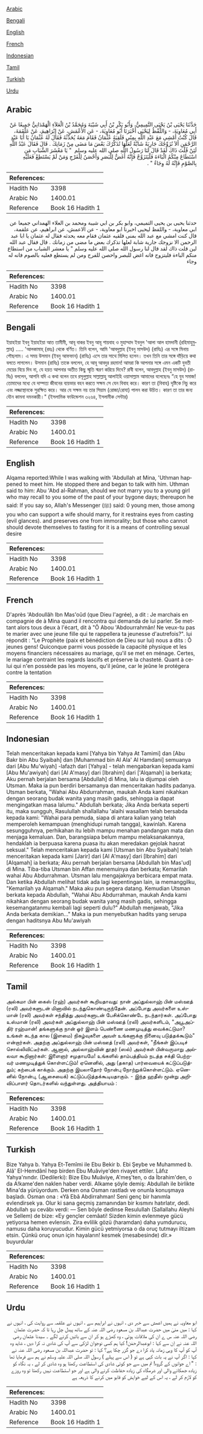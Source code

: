 [Arabic](#arabic)

[Bengali](#bengali)

[English](#english)

[French](#french)

[Indonesian](#indonesian)

[Tamil](#tamil)

[Turkish](#turkish)

[Urdu](#urdu)

## Arabic


<div dir="rtl" lang="ar" style={{fontSize:'larger',backgroundColor:'#f8f9fa',padding:20}}>
حَدَّثَنَا يَحْيَى بْنُ يَحْيَى التَّمِيمِيُّ، وَأَبُو بَكْرِ بْنُ أَبِي شَيْبَةَ وَمُحَمَّدُ بْنُ الْعَلاَءِ الْهَمْدَانِيُّ جَمِيعًا عَنْ أَبِي مُعَاوِيَةَ، - وَاللَّفْظُ لِيَحْيَى أَخْبَرَنَا أَبُو مُعَاوِيَةَ، - عَنِ الأَعْمَشِ، عَنْ إِبْرَاهِيمَ، عَنْ عَلْقَمَةَ، قَالَ كُنْتُ أَمْشِي مَعَ عَبْدِ اللَّهِ بِمِنًى فَلَقِيَهُ عُثْمَانُ فَقَامَ مَعَهُ يُحَدِّثُهُ فَقَالَ لَهُ عُثْمَانُ يَا أَبَا عَبْدِ الرَّحْمَنِ أَلاَ نُزَوِّجُكَ جَارِيَةً شَابَّةً لَعَلَّهَا تُذَكِّرُكَ بَعْضَ مَا مَضَى مِنْ زَمَانِكَ ‏.‏ قَالَ فَقَالَ عَبْدُ اللَّهِ لَئِنْ قُلْتَ ذَاكَ لَقَدْ قَالَ لَنَا رَسُولُ اللَّهِ صلى الله عليه وسلم ‏ "‏ يَا مَعْشَرَ الشَّبَابِ مَنِ اسْتَطَاعَ مِنْكُمُ الْبَاءَةَ فَلْيَتَزَوَّجْ فَإِنَّهُ أَغَضُّ لِلْبَصَرِ وَأَحْصَنُ لِلْفَرْجِ وَمَنْ لَمْ يَسْتَطِعْ فَعَلَيْهِ بِالصَّوْمِ فَإِنَّهُ لَهُ وِجَاءٌ ‏"‏ ‏.‏
</div>
<div style={{backgroundColor:'#f8f9fa',padding:20, marginBottom: 10}}><table> <thead> <tr> <th>References:</th> <th></th> </tr> </thead> <tbody><tr><td>Hadith No</td><td>3398</td></tr><tr><td>Arabic No</td><td>1400.01</td></tr><tr><td>Reference</td><td>Book 16 Hadith 1</td></tr></tbody></table></div>


<div dir="rtl" lang="ar" style={{fontSize:'larger',backgroundColor:'#f8f9fa',padding:20}}>
حدثنا يحيى بن يحيى التميمي، وابو بكر بن ابي شيبة ومحمد بن العلاء الهمداني جميعا عن ابي معاوية، - واللفظ ليحيى اخبرنا ابو معاوية، - عن الاعمش، عن ابراهيم، عن علقمة، قال كنت امشي مع عبد الله بمنى فلقيه عثمان فقام معه يحدثه فقال له عثمان يا ابا عبد الرحمن الا نزوجك جارية شابة لعلها تذكرك بعض ما مضى من زمانك . قال فقال عبد الله لين قلت ذاك لقد قال لنا رسول الله صلى الله عليه وسلم " يا معشر الشباب من استطاع منكم الباءة فليتزوج فانه اغض للبصر واحصن للفرج ومن لم يستطع فعليه بالصوم فانه له وجاء
</div>
<div style={{backgroundColor:'#f8f9fa',padding:20, marginBottom: 10}}><table> <thead> <tr> <th>References:</th> <th></th> </tr> </thead> <tbody><tr><td>Hadith No</td><td>3398</td></tr><tr><td>Arabic No</td><td>1400.01</td></tr><tr><td>Reference</td><td>Book 16 Hadith 1</td></tr></tbody></table></div>

## Bengali


<div dir="ltr" lang="bn" style={{fontSize:'larger',backgroundColor:'#f8f9fa',padding:20}}>
ইয়াহইয়া ইবনু ইয়াহইয়া আত তামীমী, আবূ বাকর ইবনু আবূ শায়বাহ ও মুহাম্মাদ ইবনুল 'আলা আল হামদানী (রহিমাহুমুল্লাহ) ..... 'আলকামাহ্ (রহঃ) থেকে বর্ণিত। তিনি বলেন, আমি 'আবদুল্লাহ (ইবনু মাসউদ) (রাযিঃ) এর সঙ্গে মিনায় পৌছলাম। এ সময় উসমান (ইবনু আফফান) (রাযিঃ) এসে তার সাথে মিলিত হলেন। তখন তিনি তার সঙ্গে দাঁড়িয়ে কথা বলতে লাগলেন। উসমান (রাযিঃ) তাকে বললেন, হে আবূ আবদুর রহমান! আমরা কি আপনার সঙ্গে এমন একটি যুবতী মেয়ের বিয়ে দিব না, যে হয়ত আপনার অতীত কিছু স্মৃতি স্মরণ করিয়ে দিবে? রাবী বলেন, আবদুল্লাহ (ইবনু মাসউদ) (রাযিঃ) বললেন, আপনি যদি এ কথা বলেন তবে রসূলুল্লাহ সাল্লাল্লাহু আলাইহি ওয়াসাল্লাম আমাদের বলেছেনঃ “হে যুব সমাজ! তোমাদের মধ্যে যে দাম্পত্য জীবনের ব্যয়ভার বহন করতে সক্ষম সে যেন বিবাহ করে। কারণ তা (বিবাহ) দৃষ্টিকে নিচু করে এবং লজ্জাস্থানকে সুরক্ষিত করে। আর যে সক্ষম নয় তার সিয়াম (রোজা/রোযা) পালন করা উচিত। কারণ তা তার জন্য যৌন কামনা দমনকারী।" (ইসলামিক ফাউন্ডেশন ৩২৬৪, ইসলামীক সেন্টার)
</div>
<div style={{backgroundColor:'#f8f9fa',padding:20, marginBottom: 10}}><table> <thead> <tr> <th>References:</th> <th></th> </tr> </thead> <tbody><tr><td>Hadith No</td><td>3398</td></tr><tr><td>Arabic No</td><td>1400.01</td></tr><tr><td>Reference</td><td>Book 16 Hadith 1</td></tr></tbody></table></div>

## English


<div dir="ltr" lang="en" style={{fontSize:'larger',backgroundColor:'#f8f9fa',padding:20}}>
Alqama reported:While I was walking with 'Abdullah at Mina, 'Uthman happened to meet him. He stopped there and began to talk with him. Uthman said to him: Abu 'Abd al-Rahman, should we not marry you to a young girl who may recall to you some of the past of your bygone days; thereupon he said: If you say so, Allah's Messenger (ﷺ) said: 0 young men, those among you who can support a wife should marry, for it restrains eyes from casting (evil glances). and preserves one from immorality; but those who cannot should devote themselves to fasting for it is a means of controlling sexual desire
</div>
<div style={{backgroundColor:'#f8f9fa',padding:20, marginBottom: 10}}><table> <thead> <tr> <th>References:</th> <th></th> </tr> </thead> <tbody><tr><td>Hadith No</td><td>3398</td></tr><tr><td>Arabic No</td><td>1400.01</td></tr><tr><td>Reference</td><td>Book 16 Hadith 1</td></tr></tbody></table></div>

## French


<div dir="ltr" lang="fr" style={{fontSize:'larger',backgroundColor:'#f8f9fa',padding:20}}>
D'après 'Abdoullâh Ibn Mas'oûd (que Dieu l'agrée), a dit : Je marchais en compagnie de à Mina quand il rencontra qui demanda de lui parler. Se mettant alors tous deux à l'écart, dit à "Ô Abou 'Abdourrahmân! Ne veux-tu pas te marier avec une jeune fille qui te rappellera ta jeunesse d'autrefois?". lui répondit : "Le Prophète (paix et bénédiction de Dieu sur lui) nous a dits : Ô jeunes gens! Quiconque parmi vous possède la capacité physique et les moyens financiers nécessaires au mariage, qu'il se met en ménage. Certes, le mariage contraint les regards lascifs et préserve la chasteté. Quant à celui qui n'en possède pas les moyens, qu'il jeûne, car le jeûne le protégera contre la tentation
</div>
<div style={{backgroundColor:'#f8f9fa',padding:20, marginBottom: 10}}><table> <thead> <tr> <th>References:</th> <th></th> </tr> </thead> <tbody><tr><td>Hadith No</td><td>3398</td></tr><tr><td>Arabic No</td><td>1400.01</td></tr><tr><td>Reference</td><td>Book 16 Hadith 1</td></tr></tbody></table></div>

## Indonesian


<div dir="ltr" lang="id" style={{fontSize:'larger',backgroundColor:'#f8f9fa',padding:20}}>
Telah menceritakan kepada kami [Yahya bin Yahya At Tamimi] dan [Abu Bakr bin Abu Syaibah] dan [Muhammad bin Al Ala' Al Hamdani] semuanya dari [Abu Mu'wiyah] -lafazh dari [Yahya] - telah mengabarkan kepada kami [Abu Mu'awiyah] dari [Al A'masy] dari [Ibrahim] dari ['Alqamah] ia berkata; Aku pernah berjalan bersama [Abdullah] di Mina, lalu ia dijumpai oleh Utsman. Maka ia pun berdiri bersamanya dan menceritakan hadits padanya. Utsman berkata, "Wahai Abu Abdurrahman, maukah Anda kami nikahkan dengan seorang budak wanita yang masih gadis, sehingga ia dapat mengingatkan masa lalumu." Abdullah berkata; Jika Anda berkata seperti itu, maka sungguh, Rasulullah shallallahu 'alaihi wasallam telah bersabda kepada kami: "Wahai para pemuda, siapa di antara kalian yang telah memperoleh kemampuan (menghidupi rumah tangga), kawinlah. Karena sesungguhnya, perhikahan itu lebih mampu menahan pandangan mata dan menjaga kemaluan. Dan, barangsiapa belum mampu melaksanakannya, hendaklah ia berpuasa karena puasa itu akan meredakan gejolak hasrat seksual." Telah menceritakan kepada kami [Utsman bin Abu Syaibah] telah menceritakan kepada kami [Jarir] dari [Al A'masy] dari [Ibrahim] dari [Alqamah] ia berkata; Aku pernah berjalan bersama [Abdullah bin Mas'ud] di Mina. Tiba-tiba Utsman bin Affan menemuinya dan berkata; Kemarilah wahai Abu Abdurrahman. Utsman lalu mengajaknya berbicara empat mata. Dan ketika Abdullah melihat tidak ada lagi kepentingan lain, ia memanggilku, "Kemarilah ya Alqamah." Maka aku pun segera datang. Kemudian Utsman berkata kepada Abdullah, "Wahai Abu Abdurrahman, maukah Anda kami nikahkan dengan seorang budak wanita yang masih gadis, sehingga kesemangatanmu kembali lagi seperti dulu?" Abdullah menjawab, "Jika Anda berkata demikian…" Maka ia pun menyebutkan hadits yang serupa dengan haditsnya Abu Mu'awiyah
</div>
<div style={{backgroundColor:'#f8f9fa',padding:20, marginBottom: 10}}><table> <thead> <tr> <th>References:</th> <th></th> </tr> </thead> <tbody><tr><td>Hadith No</td><td>3398</td></tr><tr><td>Arabic No</td><td>1400.01</td></tr><tr><td>Reference</td><td>Book 16 Hadith 1</td></tr></tbody></table></div>

## Tamil


<div dir="ltr" lang="ta" style={{fontSize:'larger',backgroundColor:'#f8f9fa',padding:20}}>
அல்கமா பின் கைஸ் (ரஹ்) அவர்கள் கூறியதாவது: நான் அப்துல்லாஹ் பின் மஸ்ஊத் (ரலி) அவர்களுடன் மினாவில் நடந்துகொண்டிருந்தேன். அப்போது அவர்களை உஸ்மான் (ரலி) அவர்கள் சந்தித்து அவர்களுடன் பேசிக்கொண்டே நடந்தார்கள். அப்போது உஸ்மான் (ரலி) அவர்கள் அப்துல்லாஹ் பின் மஸ்ஊத் (ரலி) அவர்களிடம், "அபூஅப்திர் ரஹ்மான்! தங்களுக்கு நான் ஓர் இளம் பெண்ணை மணமுடித்து வைக்கட்டுமா? உங்கள் கடந்த கால (இளமை) நிகழ்வுகளை அவள் உங்களுக்கு நினைவு படுத்தக்கூடும்" என்றார்கள். அதற்கு அப்துல்லாஹ் பின் மஸ்ஊத் (ரலி) அவர்கள், "நீங்கள் இப்படிச் சொல்லிவிட்டீர்கள். ஆனால், அல்லாஹ்வின் தூதர் (ஸல்) அவர்கள் பின்வருமாறு அல்லவா கூறினார்கள்: இளைஞர் சமுதாயமே! உங்களில் தாம்பத்தியம் நடத்த சக்தி பெற்றவர் மணமுடித்துக் கொள்ளட்டும்! ஏனெனில், அது (தகாத) பார்வையைக் கட்டுப்படுத்தும்; கற்பைக் காக்கும். அதற்கு இயலாதோர் நோன்பு நோற்றுக்கொள்ளட்டும். ஏனெனில் நோன்பு, (ஆசையைக்) கட்டுப்படுத்தக்கூடியதாகும். - இந்த ஹதீஸ் மூன்று அறிவிப்பாளர் தொடர்களில் வந்துள்ளது. அத்தியாயம் :
</div>
<div style={{backgroundColor:'#f8f9fa',padding:20, marginBottom: 10}}><table> <thead> <tr> <th>References:</th> <th></th> </tr> </thead> <tbody><tr><td>Hadith No</td><td>3398</td></tr><tr><td>Arabic No</td><td>1400.01</td></tr><tr><td>Reference</td><td>Book 16 Hadith 1</td></tr></tbody></table></div>

## Turkish


<div dir="ltr" lang="tr" style={{fontSize:'larger',backgroundColor:'#f8f9fa',padding:20}}>
Bize Yahya b. Yahya Et-Temîmi ile Ebu Bekir b. Ebi Şeybe ve Muhammed b. Alâ' EI-Hemdânî hep birden Ebu Muâviye'den rivayet ettiler. Lâfız Yahya'nındır. (Dedilerki): Bize Ebu Muâviye, A'meş'ten, o da İbrahim'den, o da A!kame'den naklen haber verdi. Alkame şöyle demiş: Abdullah ile birlikte Mina'da yürüyordum. Derken ona Osman rastladı ve onunla konuşmaya başladı. Osman ona : «Yâ Ebâ Abdirrahman! Seni genç bir hanımla evlendirsek ya. Olur ki sana geçmiş zamanından bir kısmını hatırlatır, dedi. Abdullah şu cevâbı verdi: — Sen böyle dedinse Resulullah (Sallallahu Aleyhi ve Sellem) de bize: «Ey gençler cemâati! Sizden kimin evlenmeye gücü yetiyorsa hemen evlensin. Zira evlilik gözü (haramdan) daha yumdurucu, namusu daha koruyucudur. Kimin gücü yetmiyorsa o da oruç tutmayı iltizam etsin. Çünkü oruç onun için hayaların! kesmek (mesabesinde) dîr.» buyurdular
</div>
<div style={{backgroundColor:'#f8f9fa',padding:20, marginBottom: 10}}><table> <thead> <tr> <th>References:</th> <th></th> </tr> </thead> <tbody><tr><td>Hadith No</td><td>3398</td></tr><tr><td>Arabic No</td><td>1400.01</td></tr><tr><td>Reference</td><td>Book 16 Hadith 1</td></tr></tbody></table></div>

## Urdu


<div dir="rtl" lang="ur" style={{fontSize:'larger',backgroundColor:'#f8f9fa',padding:20}}>
ابو معاویہ نے ہمیں اعمش سے خبر دی ، انہوں نے ابراہیم سے ، انہوں نے علقمہ سے روایت کی ، انہوں نے کہا : میں منیٰ میں حضرت عبداللہ بن مسعود رضی اللہ عنہ کے ساتھ پیدل چل رہا تا کہ حضرت عثمان رضی اللہ عنہ س ے ان کی ملاقات ہوئی ، وہ کھڑے ہو کر ان سے باتیں کرنے لگے ۔ سیدنا عثمان رضی اللہ عنہ نے اِن سے کہا : ابوعبدالرحمٰن! کیا ہم کسی نوجوان لڑکی سے آپ کی شادی نہ کرا دیں ، شاید وہ آپ کو آپ کا وہی زمانہ یاد کرا دے جو گزر چکا ہے؟ کہا : تو حضرت عبداللہ بن مسعود رضی اللہ عنہ نے کہا : اگر آپ نے یہ بات کہی ہے تو ( اس سے پہلے ) رسول اللہ صلی اللہ علیہ وسلم نے ہم سے فرمایا تھا : " اے جوانوں کے گروہ! تم میں سے جو کوئی شادی کی استطاعت رکھتا ہو وہ شادی کر لے ، یہ نگاہ کو زیادہ جھکانے والی اور شرمگاہ کی زیادہ حفاظت کرنے والی ہے اور جو استطاعت نہیں رکھتا تو وہ روزے کو لازم کر لے ، یہ اس کے لیے خواہش کو قابو میں کرنے کا ذریعہ ہے
</div>
<div style={{backgroundColor:'#f8f9fa',padding:20, marginBottom: 10}}><table> <thead> <tr> <th>References:</th> <th></th> </tr> </thead> <tbody><tr><td>Hadith No</td><td>3398</td></tr><tr><td>Arabic No</td><td>1400.01</td></tr><tr><td>Reference</td><td>Book 16 Hadith 1</td></tr></tbody></table></div>